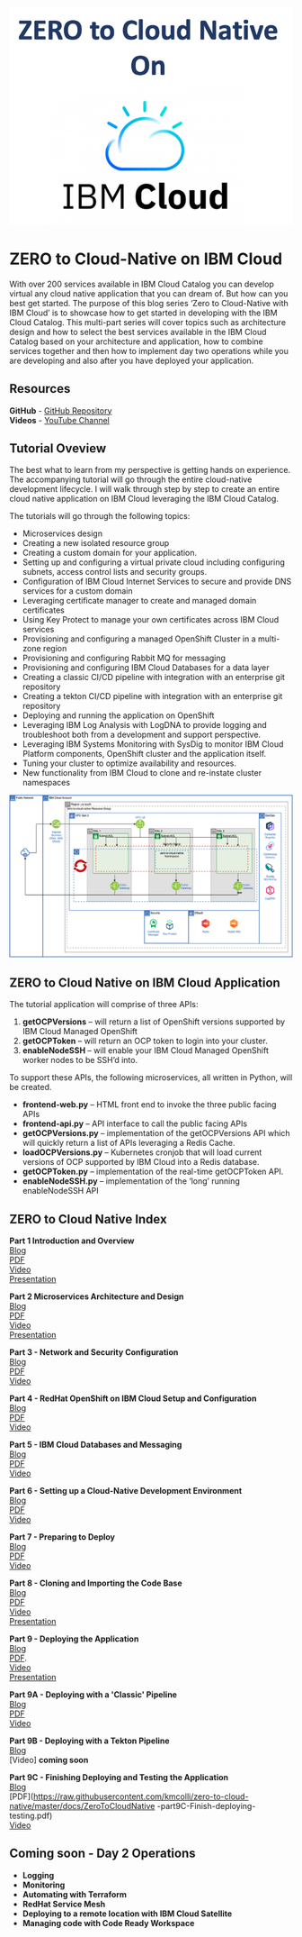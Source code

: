 ![](https://raw.githubusercontent.com/kmcolli/zero-to-cloud-native/master/docs/images/02cn-logo.png)


# ZERO to Cloud-Native on IBM Cloud

With over 200 services available in IBM Cloud Catalog you can develop virtual any cloud native application that you can dream of.  But how can you best get started.  The purpose of this blog series ‘Zero to Cloud-Native with IBM Cloud’ is to showcase how to get started in developing with the IBM Cloud Catalog.  This multi-part series will cover topics such as architecture design and how to select the best services available in the IBM Cloud Catalog based on your architecture and application, how to combine services together and then how to implement day two operations while you are developing and also after you have deployed your application.

## Resources
**GitHub** - [GitHub Repository](https://github.com/kmcolli/zero-to-cloud-native)  
**Videos** - [YouTube Channel](https://www.youtube.com/channel/UCjPMAulESpSRxyxl_tiViJA/videos)   


## Tutorial Oveview
The best what to learn from my perspective is getting hands on experience.  The accompanying tutorial will go through the entire cloud-native development lifecycle.   I will walk through step by step to create an entire cloud native application on IBM Cloud leveraging the IBM Cloud Catalog.   

The tutorials will go through the following topics:  

* Microservices design  
* Creating a new isolated resource group
* Creating a custom domain for your application.  
* Setting up and configuring a virtual private cloud including configuring subnets, access control lists and security groups.  
* Configuration of IBM Cloud Internet Services to secure and provide DNS services for a custom domain  
* Leveraging certificate manager to create and managed domain certificates  
* Using Key Protect to manage your own certificates across IBM Cloud services  
* Provisioning and configuring a managed OpenShift Cluster in a multi-zone region  
* Provisioning and configuring Rabbit MQ for messaging  
* Provisioning and configuring IBM Cloud Databases for a data layer  
* Creating a classic CI/CD pipeline with integration with an enterprise git repository  
* Creating a tekton CI/CD pipeline with integration with an enterprise git repository  
* Deploying and running the application on OpenShift  
* Leveraging IBM Log Analysis with LogDNA to provide logging and troubleshoot both from a development and support perspective.  
* Leveraging IBM Systems Monitoring with SysDig to monitor IBM Cloud Platform components, OpenShift cluster and the application itself.  
* Tuning your cluster to optimize availability and resources.  
* New functionality from IBM Cloud to clone and re-instate cluster namespaces  

![](https://raw.githubusercontent.com/kmcolli/zero-to-cloud-native/master/docs/images/zero-to-cloud-native.png)

## ZERO to Cloud Native on IBM Cloud Application
The tutorial application will comprise of three APIs:  
1)	**getOCPVersions** – will return a list of OpenShift versions supported by IBM Cloud Managed OpenShift  
2)	**getOCPToken** – will return an OCP token to login into your cluster.  
3)	**enableNodeSSH** – will enable your IBM Cloud Managed OpenShift worker nodes to be SSH’d into.  

To support these APIs, the following microservices, all written in Python, will be created.
  
* **frontend-web.py** – HTML front end to invoke the three public facing APIs  
* **frontend-api.py** – API interface to call the public facing APIs   
* **getOCPVersions.py** – implementation of the getOCPVersions API which will quickly return a list of APIs leveraging a Redis Cache.  
* **loadOCPVersions.py** – Kubernetes cronjob that will load current versions of OCP supported by IBM Cloud into a Redis database.   
* **getOCPToken.py** – implementation of the real-time getOCPToken API.  
* **enableNodeSSH.py** – implementation of the ‘long’ running enableNodeSSH API

## ZERO to Cloud Native Index
**Part 1 Introduction and Overview**  
[Blog](https://github.com/kmcolli/zero-to-cloud-native/blob/master/docs/1/1-intro.md)  
[PDF](https://raw.githubusercontent.com/kmcolli/zero-to-cloud-native/master/docs/zero-to-cloud-native-part1-introduction.pdf)   
[Video](<https://youtu.be/Eta09EJ5bvY>)  
[Presentation](https://raw.githubusercontent.com/kmcolli/zero-to-cloud-native/master/docs/ZeroToCloudNative-1-Introduction.pdf)  
   

**Part 2 Microservices Architecture and Design**  
[Blog](https://github.com/kmcolli/zero-to-cloud-native/blob/master/docs/2/2-microservices.md)  
[PDF](https://raw.githubusercontent.com/kmcolli/zero-to-cloud-native/master/docs/zero-to-cloud-native-part2-microservices-design.pdf)    
[Video](<https://youtu.be/UGyIlZfHYok>)  
[Presentation](https://raw.githubusercontent.com/kmcolli/zero-to-cloud-native/master/docs/ZeroToCloudNative-2-microservices.pdf)  

**Part 3 - Network and Security Configuration**  
[Blog](https://github.com/kmcolli/zero-to-cloud-native/blob/master/docs/3/3-network.md)  
[PDF](https://raw.githubusercontent.com/kmcolli/zero-to-cloud-native/master/docs/zero-to-cloud-native-part3-network-and-security-configuration.pdf)  
[Video](<https://youtu.be/xBCjiH0Ud1g>)

**Part 4 - RedHat OpenShift on IBM Cloud Setup and Configuration**  
[Blog](https://github.com/kmcolli/zero-to-cloud-native/blob/master/docs/4/4-openshift.md)  
[PDF](https://raw.githubusercontent.com/kmcolli/zero-to-cloud-native/master/docs/zero-to-cloud-native-part4-openshift.pdf)  
[Video](<https://youtu.be/2oCHWzLPq3M>)

**Part 5 - IBM Cloud Databases and Messaging**  
[Blog](https://github.com/kmcolli/zero-to-cloud-native/blob/master/docs/5/5-dbaas.md)  
[PDF](https://raw.githubusercontent.com/kmcolli/zero-to-cloud-native/master/docs/zero-to-cloud-native-part5-cloud-databases-and-messaging.pdf)  
[Video](<https://youtu.be/Npq3dAtMtI8>) 

**Part 6 - Setting up a Cloud-Native Development Environment**  
[Blog](https://github.com/kmcolli/zero-to-cloud-native/blob/master/docs/6/6-dev.md)  
[PDF](https://raw.githubusercontent.com/kmcolli/zero-to-cloud-native/master/docs/zero-to-cloud-native-part6-setting-up-a-development-environment.pdf)  
[Video](<https://youtu.be/kerMUm_1OsA>)  

**Part 7 - Preparing to Deploy**  
[Blog](https://github.com/kmcolli/zero-to-cloud-native/blob/master/docs/7/7-code.md)  
[PDF](https://raw.githubusercontent.com/kmcolli/zero-to-cloud-native/master/docs/zero-to-cloud-native-part7-preparing-to-deploy.pdf)  
[Video](<https://youtu.be/irAwcsY7mN8>) 

**Part 8 - Cloning and Importing the Code Base**    
[Blog](https://github.com/kmcolli/zero-to-cloud-native/blob/master/docs/8-codebase.md)  
[PDF](https://raw.githubusercontent.com/kmcolli/zero-to-cloud-native/master/docs/zero-to-cloud-native-part8-cloning-importing-codebase.pdf)  
[Video](<https://youtu.be/61t1548B6UQ>)  
[Presentation](https://raw.githubusercontent.com/kmcolli/zero-to-cloud-native/master/docs/part8-presentation.pdf)

**Part 9 - Deploying the Application**  
[Blog](https://github.com/kmcolli/zero-to-cloud-native/blob/master/docs/9-deploy.md)  
[PDF](https://raw.githubusercontent.com/kmcolli/zero-to-cloud-native/master/docs/zero-to-cloud-native-part9-deploying-the-application.pdf).   
[Video](<https://youtu.be/JF7rxSHYX7U>)  
[Presentation](https://raw.githubusercontent.com/kmcolli/zero-to-cloud-native/master/docs/part9-presentation.pdf) 

**Part 9A - Deploying with a 'Classic' Pipeline**  
[Blog](https://github.com/kmcolli/zero-to-cloud-native/blob/master/docs/9a-classic.md)  
[PDF](https://raw.githubusercontent.com/kmcolli/zero-to-cloud-native/master/docs/zero-to-cloud-native-part9A-creating-classic-pipeline.pdf)  
[Video](<https://youtu.be/CrU5aHtQROc>)

**Part 9B - Deploying with a Tekton Pipeline**  
[Blog](https://raw.githubusercontent.com/kmcolli/zero-to-cloud-native/master/docs/zero-to-cloud-native-part9B-creating-Tekton-Pipeline.pdf)  
[Video]  **coming soon**

**Part 9C - Finishing Deploying and Testing the Application**  
[Blog](https://github.com/kmcolli/zero-to-cloud-native/blob/master/docs/pc-finish.md)  
[PDF](https://raw.githubusercontent.com/kmcolli/zero-to-cloud-native/master/docs/ZeroToCloudNative -part9C-Finish-deploying-testing.pdf)  
[Video](<https://youtu.be/EOzqCQhm7Bc>)

## Coming soon - Day 2 Operations
* **Logging**
* **Monitoring**
* **Automating with Terraform**
* **RedHat Service Mesh**
* **Deploying to a remote location with IBM Cloud Satellite**
* **Managing code with Code Ready Workspace**




